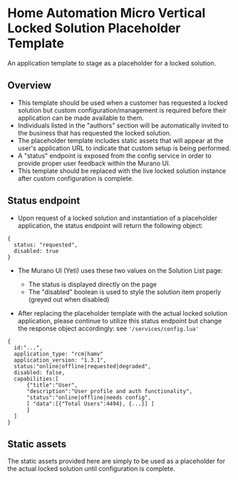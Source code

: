 # Home Automation Micro Vertical Locked Solution Placeholder Template
An application template to stage as a placeholder for a locked solution.

## Overview
- This template should be used when a customer has requested a locked solution but custom configuration/management is required before their application can be made available to them.
- Individuals listed in the "authors" section will be automatically invited to the business that has requested the locked solution.
- The placeholder template includes static assets that will appear at the user's application URL to indicate that custom setup is being performed.
- A "status" endpoint is exposed from the config service in order to provide proper user feedback within the Murano UI.
- This template should be replaced with the live locked solution instance after custom configuration is complete.

## Status endpoint
- Upon request of a locked solution and instantiation of a placeholder application, the status endpoint will return the following object:
```
{
  status: "requested",
  disabled: true
}
```

- The Murano UI (Yeti) uses these two values on the Solution List page:
  - The status is displayed directly on the page
  - The "disabled" boolean is used to style the solution item properly (greyed out when disabled)
  

- After replacing the placeholder template with the actual locked solution application, please continue to utilize this status endpoint but change the response object accordingly:
see `'/services/config.lua'`
```
{
  id:"...",
  application_type: "rcm|hamv"
  application_version: "1.3.1",
  status:"online|offline|requested|degraded",
  disabled: false,
  capabilities:[
      {"title":"User",
      "description":"User profile and auth functionality",
      "status":"online|offline|needs config",
      [ "data":[{"Total Users":4494}, {...}] ]
      }
  ]
}
```

## Static assets
The static assets provided here are simply to be used as a placeholder for the actual locked solution until configuration is complete.
